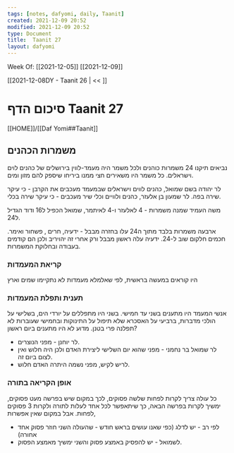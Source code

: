 ```yaml
---
tags: [notes, dafyomi, daily, Taanit] 
created: 2021-12-09 20:52
modified: 2021-12-09 20:52
type: Document
title:  Taanit 27
layout: dafyomi
---
```

Week Of: [[2021-12-05]]
[[2021-12-09]]

[[2021-12-08DY - Taanit 26 | << ]] 

# סיכום הדף  Taanit 27

[[HOME]]/[[Daf Yomi##Taanit]]

## משמרות הכהנים
נביאים תיקנו 24 משמרות כוהנים ולכל משמר היה מעמד-לווין בירושלים של כהנים לוים וישראלים.
כל משמר היו משאירים חצי ממנו ביריחו שיספק להם מזון ומים.

לר יהודה בשם שמואל, כהנים לווים וישראלים שבמעמד מעכבים את הקרבן - כי עיקר שירה בפה.
לר שמעון בן אלעזר, כהנים ולוויים וכלי שיר מעכבים - כי עיקר שירה בכלי.

משה העמיד שמנה משמרות - 4 לאלעזר ו-4 לאיתמר, שמואל הכפיל ל16 ודוד הגדיל ל24.

ארבעה משמרות בלבד מתוך ה24 עלו בחזרה מבבל - ידעיה, חרים , פשחור ואימר. חכמים חלקום שוב ל-24.
ידעיה עלה ראשון מבבל ורק אחרי זה יהויריב ולכן הם קודמים בעבודה ובחלוקת המשמרות.

### קריאת המעמדות
היו קוראים במעשה בראשית, לפי שאלמלא מעמדות לא נתקיימו שמים וארץ

### תענית ותפלת המעמדות
אנשי המעמד היו מתענים בשני עד חמישי.
בשני היו מתפללים על יורדי הים, בשלישי על הולכי מדברות, ברביעי על האסכרא שלא תיפול על התינוקות ובחמישי שעוברות לא תפלנה פרי בטנן.
מדוע לא היו מתענים ביום ראשון? 
- לר יוחנן - מפני הנוצרים. 
- לר שמואל בר נחמני - מפני שהוא יום השלישי ליצירת האדם ולכן היה חלוש ואין לצום ביום זה.
- לריש לקיש, מפני נשמה היתרה האדם חלוש.

### אופן הקריאה בתורה
כל עולה צריך לקרות לפחות שלשה פסוקים, לכך במקום שיש בפרשה מעט פסוקים, ימשיך לקרות בפרשה הבאה, כך שיתאפשר לכל אחד לעלות לתורה ולקרות 3 פסוקים לפחות.
אבל במקום שאין אפשרות,
- לפי רב - יש לדלג (כפי שאנו עושים בראש חודש - שהעולה השני חוזר פסוק אחד אחורה)
- לשמואל - יש להפסיק באמצע פסוק והשני ימשיך מאמצע הפסוק.




